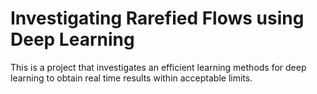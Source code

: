 # Investigating Rarefied Flows using Deep Learning

This is a project that investigates an efficient learning methods for deep learning to obtain real time results within acceptable limits.